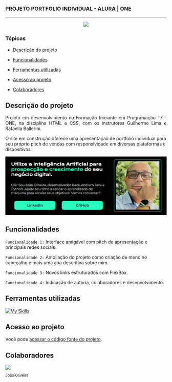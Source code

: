 ### PROJETO PORTFOLIO INDIVIDUAL - ALURA | ONE

<hr>
<p></p>
<p align="center">
   <img src="https://img.shields.io/static/v1?label=STATUS&message=EM%20DESENVOLVIMENTO&color=RED&style=for-the-badge" #vitrinedev/>
</p>

### Tópicos 

- [Descrição do projeto](#descrição-do-projeto)

- [Funcionalidades](#funcionalidades)

- [Ferramentas utilizadas](#ferramentas-utilizadas)

- [Acesso ao projeto](#acesso-ao-projeto)

- [Colaboradores](#colaboradores)

## Descrição do projeto 

<p align="justify">
Projeto em desenvolvimento na Formação Iniciante em Programação T7 - ONE, na disciplina HTML e  CSS, com os instrutores Guilherme Lima e Rafaella Ballerini.

O site em construção oferece uma apresentação de portfolio individual para seu próprio pitch de vendas com responsividade em diversas plataformas e dispositivos.

![Visual aproximado da primeira versão do Portfolio de João Oliveira.](./assets/PortifolioV1.png)
</p>

## Funcionalidades

`Funcionalidade 1:` Interface amigável com pitch de apresentação e principais redes sociais.

`Funcionalidade 2:` Ampliação do projeto como criação de meno no cabeçalho e mais uma aba descritiva sobre mim.

`Funcionalidade 3:` Novos links estruturados com FlexBox.

`Funcionalidade 4:` Indicação de autoria, colaboradores e desenvolvimento.

## Ferramentas utilizadas

[![My Skills](https://skillicons.dev/icons?i=html,css)](https://skillicons.dev)

###

## Acesso ao projeto

Você pode [acessar o código fonte do projeto](https://github.com/jjofilho/Portfolio).

## Colaboradores

[<img src="https://avatars.githubusercontent.com/u/170963236?u=a8c7f81bbb6eba3f775a6f5f65098aace7bbef9d&v=4&size=64" width=115> <br><sub>João Oliveira</sub><br>](https://github.com/jjofilho)
